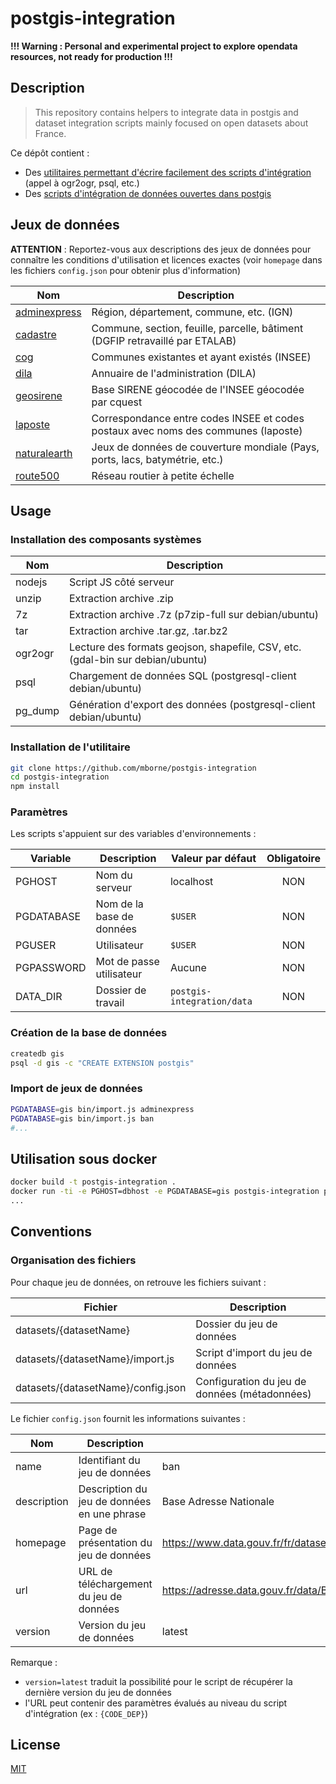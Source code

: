 # postgis-integration

**!!! Warning : Personal and experimental project to explore opendata resources, not ready for production !!!**

## Description

> This repository contains helpers to integrate data in postgis and dataset integration scripts mainly focused on open datasets about France.

Ce dépôt contient :

* Des [utilitaires permettant d'écrire facilement des scripts d'intégration](helper) (appel à ogr2ogr, psql, etc.)
* Des [scripts d'intégration de données ouvertes dans postgis](datasets)

## Jeux de données

**ATTENTION** : Reportez-vous aux descriptions des jeux de données pour connaître les conditions d'utilisation et licences exactes (voir `homepage` dans les fichiers `config.json` pour obtenir plus d'information)

| Nom                                                 | Description                                                                        |
| --------------------------------------------------- | ---------------------------------------------------------------------------------- |
| [adminexpress](./datasets/adminexpress/config.json) | Région, département, commune, etc. (IGN)                                           |
| [cadastre](./datasets/cadastre/config.json)         | Commune, section, feuille, parcelle, bâtiment (DGFIP retravaillé par ETALAB)       |
| [cog](./datasets/cog/config.json)                   | Communes existantes et ayant existés (INSEE)                                       |
| [dila](./datasets/dila/config.json)                 | Annuaire de l'administration (DILA)                                                |
| [geosirene](./datasets/geosirene/config.json)       | Base SIRENE géocodée de l'INSEE géocodée par cquest                                |
| [laposte](./datasets/laposte/config.json)           | Correspondance entre codes INSEE et codes postaux avec noms des communes (laposte) |
| [naturalearth](./datasets/naturalearth/config.json) | Jeux de données de couverture mondiale (Pays, ports, lacs, batymétrie, etc.)       |
| [route500](./datasets/route500/config.json)         | Réseau routier à petite échelle                                                    |

## Usage

### Installation des composants systèmes

| Nom     | Description                                                                    |
| ------- | ------------------------------------------------------------------------------ |
| nodejs  | Script JS côté serveur                                                         |
| unzip   | Extraction archive .zip                                                        |
| 7z      | Extraction archive .7z (p7zip-full sur debian/ubuntu)                          |
| tar     | Extraction archive .tar.gz, .tar.bz2                                           |
| ogr2ogr | Lecture des formats geojson, shapefile, CSV, etc. (gdal-bin sur debian/ubuntu) |
| psql    | Chargement de données SQL (postgresql-client debian/ubuntu)                    |
| pg_dump | Génération d'export des données (postgresql-client debian/ubuntu)              |

### Installation de l'utilitaire

```bash
git clone https://github.com/mborne/postgis-integration
cd postgis-integration
npm install
```

### Paramètres

Les scripts s'appuient sur des variables d'environnements :

| Variable   | Description               | Valeur par défaut          | Obligatoire |
| ---------- | ------------------------- | -------------------------- | :---------: |
| PGHOST     | Nom du serveur            | localhost                  |     NON     |
| PGDATABASE | Nom de la base de données | `$USER`                    |     NON     |
| PGUSER     | Utilisateur               | `$USER`                    |     NON     |
| PGPASSWORD | Mot de passe utilisateur  | Aucune                     |     NON     |
| DATA_DIR   | Dossier de travail        | `postgis-integration/data` |     NON     |

### Création de la base de données

```bash
createdb gis
psql -d gis -c "CREATE EXTENSION postgis"
```

### Import de jeux de données

```bash
PGDATABASE=gis bin/import.js adminexpress
PGDATABASE=gis bin/import.js ban
#...
```

## Utilisation sous docker

```bash
docker build -t postgis-integration .
docker run -ti -e PGHOST=dbhost -e PGDATABASE=gis postgis-integration pgi-import adminexpress
...
```

## Conventions

### Organisation des fichiers

Pour chaque jeu de données, on retrouve les fichiers suivant :

| Fichier                            | Description                                   |
| ---------------------------------- | --------------------------------------------- |
| datasets/{datasetName}             | Dossier du jeu de données                     |
| datasets/{datasetName}/import.js   | Script d'import du jeu de données             |
| datasets/{datasetName}/config.json | Configuration du jeu de données (métadonnées) |

Le fichier `config.json` fournit les informations suivantes :

| Nom         | Description                                 | Exemple                                                                         |
| ----------- | ------------------------------------------- | ------------------------------------------------------------------------------- |
| name        | Identifiant du jeu de données               | ban                                                                             |
| description | Description du jeu de données en une phrase | Base Adresse Nationale                                                          |
| homepage    | Page de présentation du jeu de données      | https://www.data.gouv.fr/fr/datasets/ban-base-adresse-nationale/                |
| url         | URL de téléchargement du jeu de données     | https://adresse.data.gouv.fr/data/BAN_licence_gratuite_repartage_{CODE_DEP}.zip |
| version     | Version du jeu de données                   | latest                                                                          |

Remarque :

* `version=latest` traduit la possibilité pour le script de récupérer la dernière version du jeu de données
* l'URL peut contenir des paramètres évalués au niveau du script d'intégration (ex : `{CODE_DEP}`)

## License

[MIT](LICENSE)



